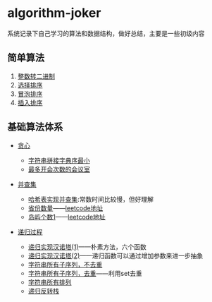 # algorithm-joker

系统记录下自己学习的算法和数据结构，做好总结，主要是一些初级内容

## 简单算法
1. [整数转二进制](./src/com/joker/primary/PrintIntegerBinary.java)
2. [选择排序](./src/com/joker/primary/SelectionSort.java)
3. [冒泡排序](./src/com/joker/primary/BubbleSortDemo.java)
4. [插入排序](./src/com/joker/primary/InsertionSort.java)


## 基础算法体系
* [贪心](./src/com/joker/basic/greedy)
  * [字符串拼接字典序最小](./src/com/joker/basic/greedy/LowestLexicography.java)
  * [最多开会次数的会议室](./src/com/joker/basic/greedy/BestArrange.java)
  
* [并查集](./src/com/joker/basic/unionfind)
  * [哈希表实现并查集](./src/com/joker/basic/unionfind/UnionFindDemo.java):常数时间比较慢，但好理解
  * [省份数量](./src/com/joker/basic/unionfind/FindCircleNumber.java)——[leetcode地址](https://leetcode-cn.com/problems/number-of-provinces)
  * [岛屿个数1](./src/com/joker/basic/unionfind/NumberOfIslands.java)——[leetcode地址](https://leetcode-cn.com/problems/number-of-islands)

* [递归过程](./src/com/joker/basic/recursion)
  * [递归实现汉诺塔(1)](./src/com/joker/basic/recursion/Hanoi.java)——朴素方法，六个函数
  * [递归实现汉诺塔(2)](./src/com/joker/basic/recursion/Hanoi2.java)——递归函数可以通过增加参数来进一步抽象
  * [字符串所有子序列，不去重](./src/com/joker/basic/recursion/AllSubStr.java)
  * [字符串所有子序列，去重](./src/com/joker/basic/recursion/AllSubStrDeduplication.java)——利用set去重
  * [字符串所有排列](./src/com/joker/basic/recursion/Permutation.java)
  * [递归反转栈](./src/com/joker/basic/recursion/ReverseStack.java)